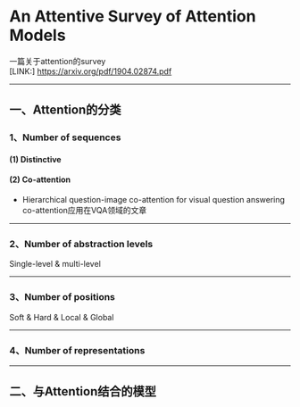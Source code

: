 # An Attentive Survey of Attention Models  
一篇关于attention的survey  
[LINK:] https://arxiv.org/pdf/1904.02874.pdf  

----  

## 一、Attention的分类  

### 1、Number of sequences   
#### (1) Distinctive   

#### (2) Co-attention      
- Hierarchical question-image co-attention for visual question answering  
co-attention应用在VQA领域的文章  


----  

### 2、Number of abstraction levels  
Single-level & multi-level  

---- 

### 3、Number of positions
Soft & Hard & Local & Global  

---- 


### 4、Number of representations  

 

----

## 二、与Attention结合的模型  

